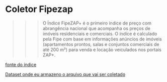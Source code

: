 # Coletor Fipezap

>>> O Índice FipeZAP+ é o primeiro índice de preço com abrangência nacional que acompanha os preços de imóveis residenciais e comerciais. O índice é calculado pela Fipe com base em informações anúncios de imóveis (apartamentos prontos, salas e conjuntos comerciais de até 200 m²) para venda e locação veiculados nos portais ZAP+.

[fonte do índice](https://www.fipe.org.br/pt-br/indices/fipezap/#indice-mensal)

[Dataset onde eu armazeno o arquivo que vai ser coletado](https://www.kaggle.com/datasets/ricardoalvesgomes/fipezapsp-012008-022021)
